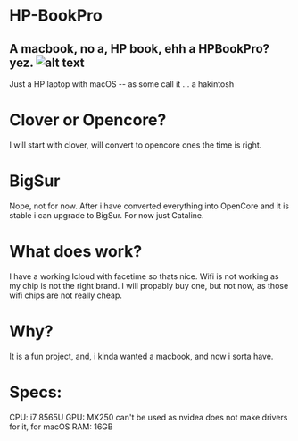 # HP-BookPro
A macbook, no a, HP book, ehh a HPBookPro? yez.
![alt text](https://github.com/Remco17/HP-BookPro/blob/main/img.jpg)
--
Just a HP laptop with macOS -- as some call it ... a hakintosh
# Clover or Opencore?
I will start with clover, will convert to opencore ones the time is right.
# BigSur
Nope, not for now. After i have converted everything into OpenCore and it is stable i can upgrade to BigSur.
For now just Cataline. 
# What does work?
I have a working Icloud with facetime so thats nice. Wifi is not working as my chip is not the right brand. I will propably buy one, but not now, as those wifi chips are not really cheap. 
# Why?
It is a fun project, and, i kinda wanted a macbook, and now i sorta have. 
# Specs:
CPU: i7 8565U
GPU: MX250 can't be used as nvidea does not make drivers for it, for macOS
RAM: 16GB
